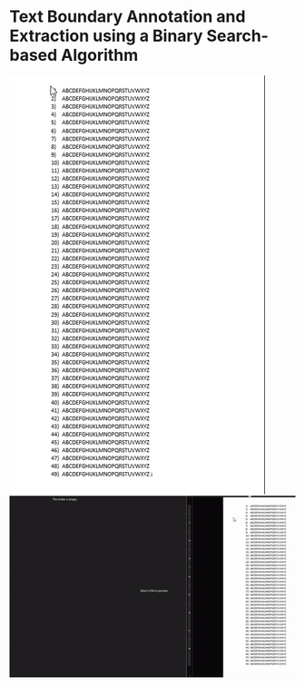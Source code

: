 # Text Boundary Annotation and Extraction using a Binary Search-based Algorithm
![](ezgif-3-40d2091b26.gif)
![](ezgif-3-3e4193ad30.gif)
